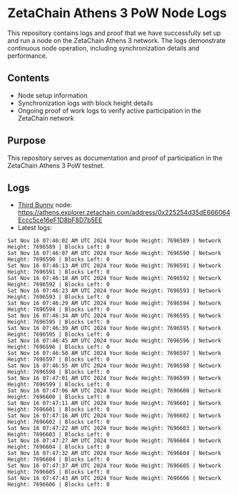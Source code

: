 # ZetaChain Athens 3 PoW Node Logs
This repository contains logs and proof that we have successfully set up and run a node on the ZetaChain Athens 3 network. The logs demonstrate continuous node operation, including synchronization details and performance.

## Contents
- Node setup information
- Synchronization logs with block height details
- Ongoing proof of work logs to verify active participation in the ZetaChain network

## Purpose
This repository serves as documentation and proof of participation in the ZetaChain Athens 3 PoW testnet.

## Logs

- [Third Bunny](https://thirdbunny.xyz/) node: https://athens.explorer.zetachain.com/address/0x225254d35dE666064Eccc5ce16eF1D8bF8D7b5EE
- Latest logs:
```
Sat Nov 16 07:46:02 AM UTC 2024 Your Node Height: 7696589 | Network Height: 7696589 | Blocks Left: 0
Sat Nov 16 07:46:07 AM UTC 2024 Your Node Height: 7696590 | Network Height: 7696590 | Blocks Left: 0
Sat Nov 16 07:46:13 AM UTC 2024 Your Node Height: 7696591 | Network Height: 7696591 | Blocks Left: 0
Sat Nov 16 07:46:18 AM UTC 2024 Your Node Height: 7696592 | Network Height: 7696592 | Blocks Left: 0
Sat Nov 16 07:46:23 AM UTC 2024 Your Node Height: 7696593 | Network Height: 7696593 | Blocks Left: 0
Sat Nov 16 07:46:29 AM UTC 2024 Your Node Height: 7696594 | Network Height: 7696594 | Blocks Left: 0
Sat Nov 16 07:46:34 AM UTC 2024 Your Node Height: 7696595 | Network Height: 7696595 | Blocks Left: 0
Sat Nov 16 07:46:39 AM UTC 2024 Your Node Height: 7696595 | Network Height: 7696595 | Blocks Left: 0
Sat Nov 16 07:46:45 AM UTC 2024 Your Node Height: 7696596 | Network Height: 7696596 | Blocks Left: 0
Sat Nov 16 07:46:50 AM UTC 2024 Your Node Height: 7696597 | Network Height: 7696597 | Blocks Left: 0
Sat Nov 16 07:46:55 AM UTC 2024 Your Node Height: 7696598 | Network Height: 7696598 | Blocks Left: 0
Sat Nov 16 07:47:01 AM UTC 2024 Your Node Height: 7696599 | Network Height: 7696599 | Blocks Left: 0
Sat Nov 16 07:47:06 AM UTC 2024 Your Node Height: 7696600 | Network Height: 7696600 | Blocks Left: 0
Sat Nov 16 07:47:11 AM UTC 2024 Your Node Height: 7696601 | Network Height: 7696601 | Blocks Left: 0
Sat Nov 16 07:47:16 AM UTC 2024 Your Node Height: 7696602 | Network Height: 7696602 | Blocks Left: 0
Sat Nov 16 07:47:22 AM UTC 2024 Your Node Height: 7696603 | Network Height: 7696603 | Blocks Left: 0
Sat Nov 16 07:47:27 AM UTC 2024 Your Node Height: 7696604 | Network Height: 7696604 | Blocks Left: 0
Sat Nov 16 07:47:32 AM UTC 2024 Your Node Height: 7696604 | Network Height: 7696604 | Blocks Left: 0
Sat Nov 16 07:47:37 AM UTC 2024 Your Node Height: 7696605 | Network Height: 7696605 | Blocks Left: 0
Sat Nov 16 07:47:43 AM UTC 2024 Your Node Height: 7696606 | Network Height: 7696606 | Blocks Left: 0
```
